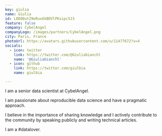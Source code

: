 ```yaml
---
key: giulia
name: Giulia
id: L8D80utZ9eRux6kBDVlPKxipc5J3
feature: false
company: CybelAngel
companyLogo: /images/partners/CybelAngel.png
city: Paris, France
photoUrl: https://avatars.githubusercontent.com/u/11477672?v=4
socials:
  - icon: twitter
    link: https://twitter.com/@Giuliabianchl
    name: '@Giuliabianchl'
  - icon: github
    link: https://twitter.com/giulbia
    name: giulbia

---
```


I am a senior data scientist at CybelAngel. 

I am passionate about reproducible data science and have a pragmatic approach. 

I believe in the importance of sharing knowledge and I actively contribute to the community by speaking publicly and writing technical articles.

I am a #datalover.